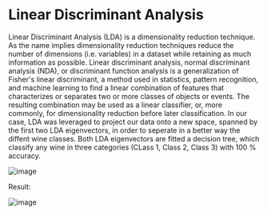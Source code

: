# Linear Discriminant Analysis 

Linear Discriminant Analysis (LDA) is a dimensionality reduction technique. As the name implies dimensionality reduction
techniques reduce the number of dimensions (i.e. variables) in a dataset while retaining as much information as possible. Linear discriminant analysis, normal discriminant analysis (NDA), or discriminant function analysis is a generalization of Fisher's linear discriminant, a method used in statistics, pattern recognition, and machine learning to find a linear combination of features that characterizes or separates two or more classes of objects or events. The resulting combination may be used as a linear classifier, or, more commonly, for dimensionality reduction before later classification. In our case, LDA was leveraged to project our data onto a new space, spanned by the first two LDA eigenvectors, in order to seperate in a better way the diffent wine classes. Both LDA eigenvectors are fitted a decision tree, which classify any wine in three categories (CLass 1, Class 2, Class 3) with 100 % accuracy.

![image](https://user-images.githubusercontent.com/25617530/70447989-55879c00-1aa8-11ea-8743-503ae53186aa.png)


Result: 

![image](https://user-images.githubusercontent.com/25617530/70447707-dbefae00-1aa7-11ea-9416-bd788971cbc6.png)


